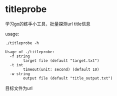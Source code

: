 # titleprobe
学习go的练手小工具，批量探测url title信息

usage:
```
./titleprobe -h

Usage of ./titleprobe:
  -f string
        target file (default "target.txt")
  -t int
        timeout(unit: second) (default 10)
  -w string
        output file (default "title_output.txt")
```
目标文件为url
